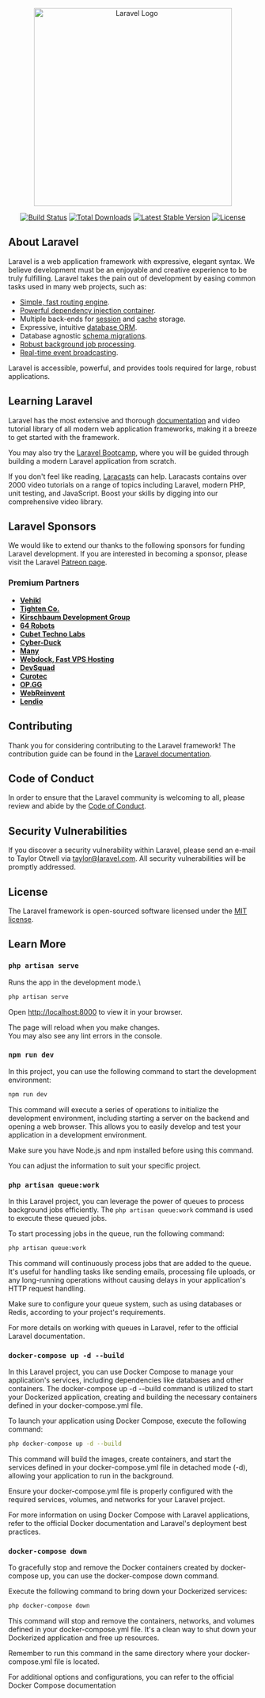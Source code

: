 <p align="center"><a href="https://laravel.com" target="_blank"><img src="https://raw.githubusercontent.com/laravel/art/master/logo-lockup/5%20SVG/2%20CMYK/1%20Full%20Color/laravel-logolockup-cmyk-red.svg" width="400" alt="Laravel Logo"></a></p>

<p align="center">
<a href="https://travis-ci.org/laravel/framework"><img src="https://travis-ci.org/laravel/framework.svg" alt="Build Status"></a>
<a href="https://packagist.org/packages/laravel/framework"><img src="https://img.shields.io/packagist/dt/laravel/framework" alt="Total Downloads"></a>
<a href="https://packagist.org/packages/laravel/framework"><img src="https://img.shields.io/packagist/v/laravel/framework" alt="Latest Stable Version"></a>
<a href="https://packagist.org/packages/laravel/framework"><img src="https://img.shields.io/packagist/l/laravel/framework" alt="License"></a>
</p>

## About Laravel

Laravel is a web application framework with expressive, elegant syntax. We believe development must be an enjoyable and creative experience to be truly fulfilling. Laravel takes the pain out of development by easing common tasks used in many web projects, such as:

- [Simple, fast routing engine](https://laravel.com/docs/routing).
- [Powerful dependency injection container](https://laravel.com/docs/container).
- Multiple back-ends for [session](https://laravel.com/docs/session) and [cache](https://laravel.com/docs/cache) storage.
- Expressive, intuitive [database ORM](https://laravel.com/docs/eloquent).
- Database agnostic [schema migrations](https://laravel.com/docs/migrations).
- [Robust background job processing](https://laravel.com/docs/queues).
- [Real-time event broadcasting](https://laravel.com/docs/broadcasting).

Laravel is accessible, powerful, and provides tools required for large, robust applications.

## Learning Laravel

Laravel has the most extensive and thorough [documentation](https://laravel.com/docs) and video tutorial library of all modern web application frameworks, making it a breeze to get started with the framework.

You may also try the [Laravel Bootcamp](https://bootcamp.laravel.com), where you will be guided through building a modern Laravel application from scratch.

If you don't feel like reading, [Laracasts](https://laracasts.com) can help. Laracasts contains over 2000 video tutorials on a range of topics including Laravel, modern PHP, unit testing, and JavaScript. Boost your skills by digging into our comprehensive video library.

## Laravel Sponsors

We would like to extend our thanks to the following sponsors for funding Laravel development. If you are interested in becoming a sponsor, please visit the Laravel [Patreon page](https://patreon.com/taylorotwell).

### Premium Partners

- **[Vehikl](https://vehikl.com/)**
- **[Tighten Co.](https://tighten.co)**
- **[Kirschbaum Development Group](https://kirschbaumdevelopment.com)**
- **[64 Robots](https://64robots.com)**
- **[Cubet Techno Labs](https://cubettech.com)**
- **[Cyber-Duck](https://cyber-duck.co.uk)**
- **[Many](https://www.many.co.uk)**
- **[Webdock, Fast VPS Hosting](https://www.webdock.io/en)**
- **[DevSquad](https://devsquad.com)**
- **[Curotec](https://www.curotec.com/services/technologies/laravel/)**
- **[OP.GG](https://op.gg)**
- **[WebReinvent](https://webreinvent.com/?utm_source=laravel&utm_medium=github&utm_campaign=patreon-sponsors)**
- **[Lendio](https://lendio.com)**

## Contributing

Thank you for considering contributing to the Laravel framework! The contribution guide can be found in the [Laravel documentation](https://laravel.com/docs/contributions).

## Code of Conduct

In order to ensure that the Laravel community is welcoming to all, please review and abide by the [Code of Conduct](https://laravel.com/docs/contributions#code-of-conduct).

## Security Vulnerabilities

If you discover a security vulnerability within Laravel, please send an e-mail to Taylor Otwell via [taylor@laravel.com](mailto:taylor@laravel.com). All security vulnerabilities will be promptly addressed.

## License

The Laravel framework is open-sourced software licensed under the [MIT license](https://opensource.org/licenses/MIT).

## Learn More

### `php artisan serve`

Runs the app in the development mode.\

```bash
php artisan serve
```

Open [http://localhost:8000](http://localhost:8000) to view it in your browser.

The page will reload when you make changes.\
You may also see any lint errors in the console.

### `npm run dev`

In this project, you can use the following command to start the development environment:

```bash
npm run dev
```

This command will execute a series of operations to initialize the development environment, including starting a server on the backend and opening a web browser. This allows you to easily develop and test your application in a development environment.

Make sure you have Node.js and npm installed before using this command.

You can adjust the information to suit your specific project.

### `php artisan queue:work`

In this Laravel project, you can leverage the power of queues to process background jobs efficiently. The `php artisan queue:work` command is used to execute these queued jobs.

To start processing jobs in the queue, run the following command:

```bash
php artisan queue:work
```

This command will continuously process jobs that are added to the queue. It's useful for handling tasks like sending emails, processing file uploads, or any long-running operations without causing delays in your application's HTTP request handling.

Make sure to configure your queue system, such as using databases or Redis, according to your project's requirements.

For more details on working with queues in Laravel, refer to the official Laravel documentation.

### `docker-compose up -d --build`

In this Laravel project, you can use Docker Compose to manage your application's services, including dependencies like databases and other containers. The docker-compose up -d --build command is utilized to start your Dockerized application, creating and building the necessary containers defined in your docker-compose.yml file.

To launch your application using Docker Compose, execute the following command:

```bash
php docker-compose up -d --build
```

This command will build the images, create containers, and start the services defined in your docker-compose.yml file in detached mode (-d), allowing your application to run in the background.

Ensure your docker-compose.yml file is properly configured with the required services, volumes, and networks for your Laravel project.

For more information on using Docker Compose with Laravel applications, refer to the official Docker documentation and Laravel's deployment best practices.

### `docker-compose down`

To gracefully stop and remove the Docker containers created by docker-compose up, you can use the docker-compose down command.

Execute the following command to bring down your Dockerized services:

```bash
php docker-compose down
```

This command will stop and remove the containers, networks, and volumes defined in your docker-compose.yml file. It's a clean way to shut down your Dockerized application and free up resources.

Remember to run this command in the same directory where your docker-compose.yml file is located.

For additional options and configurations, you can refer to the official Docker Compose documentation